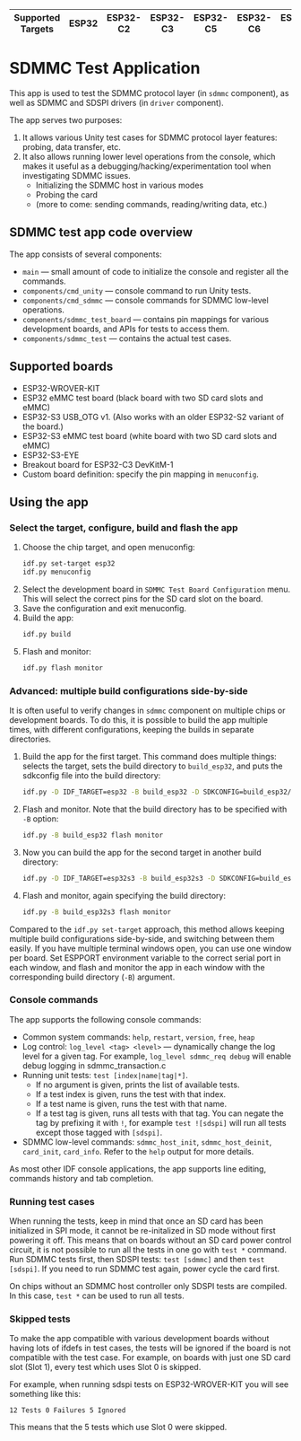 | Supported Targets | ESP32 | ESP32-C2 | ESP32-C3 | ESP32-C5 | ESP32-C6 | ESP32-P4 | ESP32-S2 | ESP32-S3 |
| ----------------- | ----- | -------- | -------- | -------- | -------- | -------- | -------- | -------- |

# SDMMC Test Application

This app is used to test the SDMMC protocol layer (in `sdmmc` component), as well as SDMMC and SDSPI drivers (in `driver` component).

The app serves two purposes:

1. It allows various Unity test cases for SDMMC protocol layer features: probing, data transfer, etc.
2. It also allows running lower level operations from the console, which makes it useful as a debugging/hacking/experimentation tool when investigating SDMMC issues.
   - Initializing the SDMMC host in various modes
   - Probing the card
   - (more to come: sending commands, reading/writing data, etc.)

## SDMMC test app code overview

The app consists of several components:
- `main` — small amount of code to initialize the console and register all the commands.
- `components/cmd_unity` — console command to run Unity tests.
- `components/cmd_sdmmc` — console commands for SDMMC low-level operations.
- `components/sdmmc_test_board` — contains pin mappings for various development boards, and APIs for tests to access them.
- `components/sdmmc_test` — contains the actual test cases.

## Supported boards

* ESP32-WROVER-KIT
* ESP32 eMMC test board (black board with two SD card slots and eMMC)
* ESP32-S3 USB_OTG v1. (Also works with an older ESP32-S2 variant of the board.)
* ESP32-S3 eMMC test board (white board with two SD card slots and eMMC)
* ESP32-S3-EYE
* Breakout board for ESP32-C3 DevKitM-1
* Custom board definition: specify the pin mapping in `menuconfig`.

## Using the app

### Select the target, configure, build and flash the app

1. Choose the chip target, and open menuconfig:
    ```bash
    idf.py set-target esp32
    idf.py menuconfig
    ```
2. Select the development board in `SDMMC Test Board Configuration` menu. This will select the correct pins for the SD card slot on the board.
3. Save the configuration and exit menuconfig.
4. Build the app:
    ```bash
    idf.py build
    ```
5. Flash and monitor:
    ```bash
    idf.py flash monitor
    ```

### Advanced: multiple build configurations side-by-side

It is often useful to verify changes in `sdmmc` component on multiple chips or development boards. To do this, it is possible to build the app multiple times, with different configurations, keeping the builds in separate directories.

1. Build the app for the first target. This command does multiple things: selects the target, sets the build directory to `build_esp32`, and puts the sdkconfig file into the build directory:
    ```bash
    idf.py -D IDF_TARGET=esp32 -B build_esp32 -D SDKCONFIG=build_esp32/sdkconfig build
    ```
2. Flash and monitor. Note that the build directory has to be specified with `-B` option:
    ```bash
    idf.py -B build_esp32 flash monitor
    ```
3. Now you can build the app for the second target in another build directory:
    ```bash
    idf.py -D IDF_TARGET=esp32s3 -B build_esp32s3 -D SDKCONFIG=build_esp32s3/sdkconfig build
    ```
4. Flash and monitor, again specifying the build directory:
    ```bash
    idf.py -B build_esp32s3 flash monitor
    ```

Compared to the `idf.py set-target` approach, this method allows keeping multiple build configurations side-by-side, and switching between them easily. If you have multiple terminal windows open, you can use one window per board. Set ESPPORT environment variable to the correct serial port in each window, and flash and monitor the app in each window with the corresponding build directory (`-B`) argument.

### Console commands

The app supports the following console commands:

- Common system commands: `help`, `restart`, `version`, `free`, `heap`
- Log control: `log_level <tag> <level>` — dynamically change the log level for a given tag. For example, `log_level sdmmc_req debug` will enable debug logging in sdmmc_transaction.c
- Running unit tests: `test [index|name|tag|*]`.
  - If no argument is given, prints the list of available tests.
  - If a test index is given, runs the test with that index.
  - If a test name is given, runs the test with that name.
  - If a test tag is given, runs all tests with that tag. You can negate the tag by prefixing it with `!`, for example `test ![sdspi]` will run all tests except those tagged with `[sdspi]`.
- SDMMC low-level commands: `sdmmc_host_init`, `sdmmc_host_deinit`, `card_init`, `card_info`. Refer to the `help` output for more details.

As most other IDF console applications, the app supports line editing, commands history and tab completion.

### Running test cases

When running the tests, keep in mind that once an SD card has been initialized in SPI mode, it cannot be re-initalized in SD mode without first powering it off. This means that on boards without an SD card power control circuit, it is not possible to run all the tests in one go with `test *` command. Run SDMMC tests first, then SDSPI tests: `test [sdmmc]` and then `test [sdspi]`. If you need to run SDMMC test again, power cycle the card first.

On chips without an SDMMC host controller only SDSPI tests are compiled. In this case, `test *` can be used to run all tests.

### Skipped tests

To make the app compatible with various development boards without having lots of ifdefs in test cases, the tests will be ignored if the board is not compatible with the test case. For example, on boards with just one SD card slot (Slot 1), every test which uses Slot 0 is skipped.

For example, when running sdspi tests on ESP32-WROVER-KIT you will see something like this:
```
12 Tests 0 Failures 5 Ignored
```

This means that the 5 tests which use Slot 0 were skipped.
